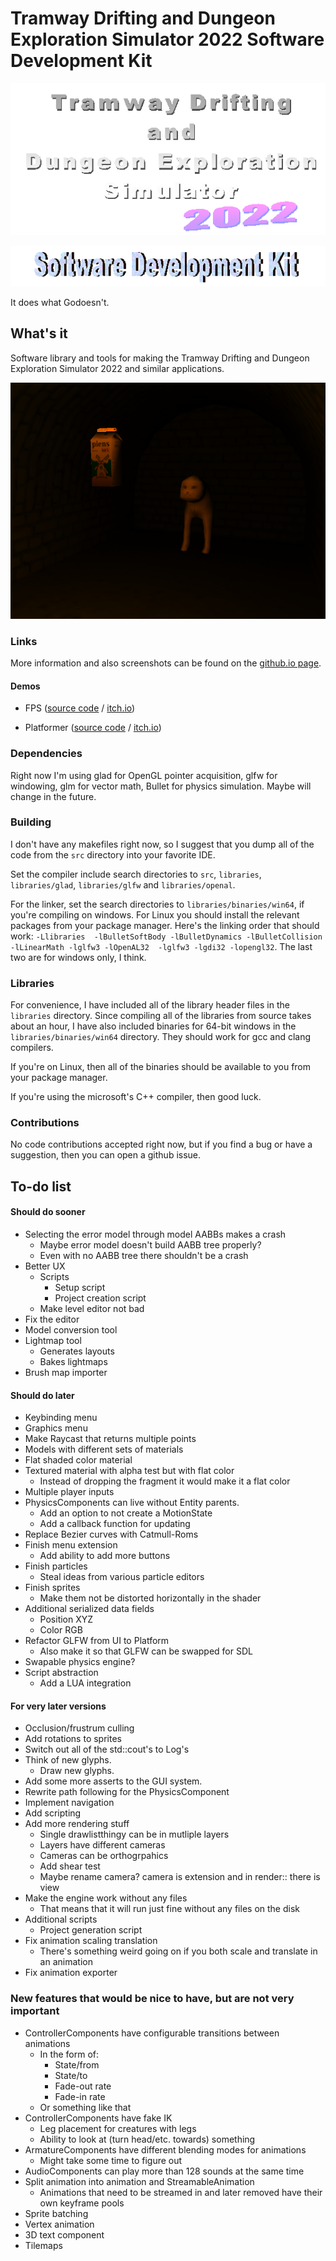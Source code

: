 # Tramway Drifting and Dungeon Exploration Simulator 2022 Software Development Kit

![Tramway Drifting and Dungeon Exploration Simulator 2022 logo](/docs/logo.gif)

![Software Development Kit logo](/docs/devkit.gif)

It does what Godoesn't.

## What's it

Software library and tools for making the Tramway Drifting and Dungeon Exploration Simulator 2022 and similar applications.

![Software Development Kit logo](/docs/screen11.png)



### Links

More information and also screenshots can be found on the [github.io page](https://racenis.github.io/tram-sdk/). 

#### Demos

- FPS ([source code](https://github.com/racenis/jam-game) / [itch.io](https://racenis.itch.io/dziiviibas-partikula))

- Platformer ([source code](https://github.com/racenis/jam-game-ii) / [itch.io](https://racenis.itch.io/sulas-glaaze))

### Dependencies
Right now I'm using glad for OpenGL pointer acquisition, glfw for windowing, glm for vector math, Bullet for physics simulation. Maybe will change in the future.

### Building
I don't have any makefiles right now, so I suggest that you dump all of the code from the `src` directory into your favorite IDE.

Set the compiler include search directories to `src`, `libraries`, `libraries/glad`, `libraries/glfw` and `libraries/openal`.

For the linker, set the search directories to `libraries/binaries/win64`, if you're compiling on windows. For Linux you should install the relevant packages from your package manager. Here's the linking order that should work: `-Llibraries  -lBulletSoftBody -lBulletDynamics -lBulletCollision -lLinearMath -lglfw3 -lOpenAL32  -lglfw3 -lgdi32 -lopengl32`. The last two are for windows only, I think.

### Libraries
For convenience, I have included all of the library header files in the `libraries` directory. Since compiling all of the libraries from source takes about an hour, I have also included binaries for 64-bit windows in the `libraries/binaries/win64` directory. They should work for gcc and clang compilers.

If you're on Linux, then all of the binaries should be available to you from your package manager.

If you're using the microsoft's C++ compiler, then good luck.

### Contributions
No code contributions accepted right now, but if you find a bug or have a suggestion, then you can open a github issue.

## To-do list

#### Should do sooner
- Selecting the error model through model AABBs makes a crash
	- Maybe error model doesn't build AABB tree properly?
	- Even with no AABB tree there shouldn't be a crash
- Better UX
	- Scripts
		- Setup script
		- Project creation script
	- Make level editor not bad
- Fix the editor
- Model conversion tool
- Lightmap tool
	- Generates layouts
	- Bakes lightmaps
- Brush map importer

#### Should do later
- Keybinding menu
- Graphics menu
- Make Raycast that returns multiple points
- Models with different sets of materials
- Flat shaded color material
- Textured material with alpha test but with flat color
	- Instead of dropping the fragment it would make it a flat color
- Multiple player inputs
- PhysicsComponents can live without Entity parents.
	- Add an option to not create a MotionState
	- Add a callback function for updating
- Replace Bezier curves with Catmull-Roms
- Finish menu extension
	- Add ability to add more buttons
- Finish particles
	- Steal ideas from various particle editors
- Finish sprites
	- Make them not be distorted horizontally in the shader
- Additional serialized data fields
	- Position XYZ
	- Color RGB
- Refactor GLFW from UI to Platform
	- Also make it so that GLFW can be swapped for SDL
- Swapable physics engine?
- Script abstraction
	- Add a LUA integration
	
#### For very later versions
- Occlusion/frustrum culling
- Add rotations to sprites
- Switch out all of the std::cout's to Log's
- Think of new glyphs.
	- Draw new glyphs.
- Add some more asserts to the GUI system.
- Rewrite path following for the PhysicsComponent
- Implement navigation
- Add scripting
- Add more rendering stuff
	- Single drawlistthingy can be in mutliple layers
	- Layers have different cameras
	- Cameras can be orthogrpahics
	- Add shear test
	- Maybe rename camera? camera is extension and in render:: there is view
- Make the engine work without any files
	- That means that it will run just fine without any files on the disk
- Additional scripts
	- Project generation script
- Fix animation scaling translation
	- There's something weird going on if you both scale and translate in an animation
- Fix animation exporter

### New features that would be nice to have, but are not very important
- ControllerComponents have configurable transitions between animations
	- In the form of:
		- State/from
		- State/to
		- Fade-out rate
		- Fade-in rate
	- Or something like that
- ControllerComponents have fake IK
	- Leg placement for creatures with legs
	- Ability to look at (turn head/etc. towards) something
- ArmatureComponents have different blending modes for animations
	- Might take some time to figure out
- AudioComponents can play more than 128 sounds at the same time
- Split animation into animation and StreamableAnimation
	- Animations that need to be streamed in and later removed have their own keyframe pools
- Sprite batching
- Vertex animation
- 3D text component
- Tilemaps